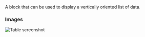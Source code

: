 A block that can be used to display a vertically oriented list of data.

### Images

![Table screenshot](https://gitlab.com/appsemble/appsemble/-/raw/0.19.14/config/assets/list.png)
